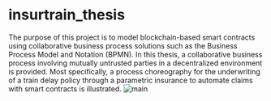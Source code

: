 # insurtrain_thesis
The purpose of this project is to model blockchain-based smart contracts using collaborative business process solutions such as the Business Process Model and Notation (BPMN). In this thesis, a collaborative business process involving mutually untrusted parties in a decentralized environment is provided. Most specifically, a process choreography for the underwriting of a train delay policy through a parametric insurance to automate claims with smart contracts is illustrated.
![main](https://user-images.githubusercontent.com/95515159/182446946-98669048-1d7f-42f3-a438-6a600cc3c2cf.png)
